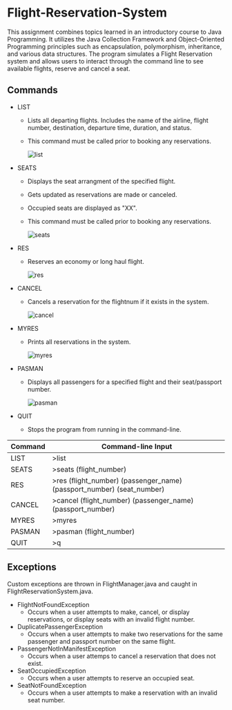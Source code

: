 # Flight-Reservation-System
This assignment combines topics learned in an introductory course to Java Programming. It utilizes the Java Collection Framework and Object-Oriented Programming principles such as encapsulation, polymorphism, inheritance, and various data structures. The program simulates a Flight Reservation system and allows users to interact through the command line to see available flights, reserve and cancel a seat.

## Commands
* LIST
    * Lists all departing flights. Includes the name of the airline, flight number, destination, departure time, duration, and status.
    * This command must be called prior to booking any reservations. 
     
      ![list](https://github.com/hanmin19/Flight-Reservation-System/blob/main/demo_img/list.jpg)
  
* SEATS
    * Displays the seat arrangment of the specified flight. 
    * Gets updated as reservations are made or canceled. 
    * Occupied seats are displayed as "XX".
    * This command must be called prior to booking any reservations. 
    
      ![seats](https://github.com/hanmin19/Flight-Reservation-System/blob/main/demo_img/seats.jpg)
  
* RES
    * Reserves an economy or long haul flight.
    
      ![res](https://github.com/hanmin19/Flight-Reservation-System/blob/main/demo_img/res.jpg)
  
* CANCEL
    * Cancels a reservation for the flightnum if it exists in the system.
    
      ![cancel](https://github.com/hanmin19/Flight-Reservation-System/blob/main/demo_img/cancel.jpg)
  
* MYRES
    * Prints all reservations in the system. 
    
      ![myres](https://github.com/hanmin19/Flight-Reservation-System/blob/main/demo_img/myres.jpg)
  
* PASMAN
    * Displays all passengers for a specified flight and their seat/passport number.
    
      ![pasman](https://github.com/hanmin19/Flight-Reservation-System/blob/main/demo_img/pasman.jpg)
  
* QUIT
    * Stops the program from running in the command-line. 


Command       | Command-line Input
------------- | ----------------------------------------------------------------------
LIST          | >list
SEATS         | >seats (flight_number)
RES           | >res (flight_number) (passenger_name) (passport_number) (seat_number)
CANCEL        | >cancel (flight_number) (passenger_name) (passport_number)
MYRES         | >myres
PASMAN        | >pasman (flight_number)
QUIT          | >q

## Exceptions
Custom exceptions are thrown in FlightManager.java and caught in FlightReservationSystem.java.
* FlightNotFoundException
    * Occurs when a user attempts to make, cancel, or display reservations, or display seats with an invalid flight number.   
* DuplicatePassengerException
    * Occurs when a user attempts to make two reservations for the same passenger and passport number on the same flight. 
* PassengerNotInManifestException
    * Occurs when a user attemps to cancel a reservation that does not exist. 
* SeatOccupiedException
    * Occurs when a user attempts to reserve an occupied seat. 
* SeatNotFoundException
    * Occurs when a user attempts to make a reservation with an invalid seat number.


